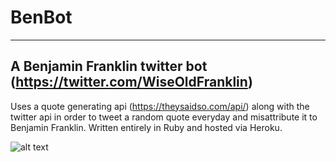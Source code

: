 # BenBot
***
## A Benjamin Franklin twitter bot (https://twitter.com/WiseOldFranklin)

Uses a quote generating api (https://theysaidso.com/api/) along with the twitter api in order to tweet a random quote everyday and misattribute it to Benjamin Franklin. Written entirely in Ruby and hosted via Heroku.  



![alt text][pic]

[pic]: http://images.mentalfloss.com/sites/default/files/styles/article_640x430/public/ben-franklin-impersonator_5.jpg "Cheeky Ben Franklin"